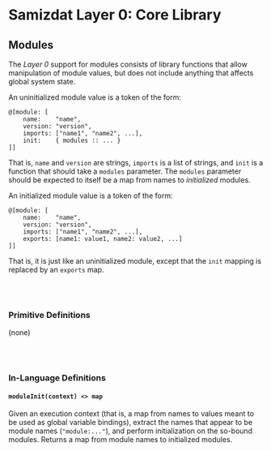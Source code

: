 Samizdat Layer 0: Core Library
==============================

Modules
-------

The *Layer 0* support for modules consists of library functions that
allow manipulation of module values, but does not include anything
that affects global system state.

An uninitialized module value is a token of the form:

```
@[module: [
    name:    "name",
    version: "version",
    imports: ["name1", "name2", ...],
    init:    { modules :: ... }
]]
```

That is, `name` and `version` are strings, `imports` is a list of strings,
and `init` is a function that should take a `modules` parameter.
The `modules` parameter should be expected to itself be a map from names to
*initialized* modules.

An initialized module value is a token of the form:

```
@[module: [
    name:    "name",
    version: "version",
    imports: ["name1", "name2", ...],
    exports: [name1: value1, name2: value2, ...]
]]
```

That is, it is just like an uninitialized module, except that the
`init` mapping is replaced by an `exports` map.


<br><br>
### Primitive Definitions

(none)


<br><br>
### In-Language Definitions

#### `moduleInit(context) <> map`

Given an execution context (that is, a map from names to values meant to
be used as global variable bindings), extract the names that appear to
be module names (`"module:..."`), and perform initialization on the so-bound
modules. Returns a map from module names to initialized modules.
